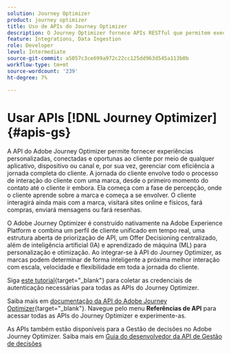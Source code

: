 ```yaml
---
solution: Journey Optimizer
product: journey optimizer
title: Uso de APIs do Journey Optimizer
description: O Journey Optimizer fornece APIs RESTful que permitem executar programaticamente as principais operações em seus aplicativos. Saiba como acessá-las e usá-las.
feature: Integrations, Data Ingestion
role: Developer
level: Intermediate
source-git-commit: a5057c3ce699a972c22cc125dd963d545a113b0b
workflow-type: tm+mt
source-wordcount: '239'
ht-degree: 7%

---
```


# Usar APIs [!DNL Journey Optimizer] {#apis-gs}

A API do Adobe Journey Optimizer permite fornecer experiências personalizadas, conectadas e oportunas ao cliente por meio de qualquer aplicativo, dispositivo ou canal e, por sua vez, gerenciar com eficiência a jornada completa do cliente. A jornada do cliente envolve todo o processo de interação do cliente com uma marca, desde o primeiro momento do contato até o cliente ir embora. Ela começa com a fase de percepção, onde o cliente aprende sobre a marca e começa a se envolver. O cliente interagirá ainda mais com a marca, visitará sites online e físicos, fará compras, enviará mensagens ou fará resenhas.

O Adobe Journey Optimizer é construído nativamente na Adobe Experience Platform e combina um perfil de cliente unificado em tempo real, uma estrutura aberta de priorização de API, um Offer Decisioning centralizado, além de inteligência artificial (IA) e aprendizado de máquina (ML) para personalização e otimização. Ao integrar-se à API do Journey Optimizer, as marcas podem determinar de forma inteligente a próxima melhor interação com escala, velocidade e flexibilidade em toda a jornada do cliente.

Siga [este tutorial](https://developer.adobe.com/journey-optimizer-apis/references/authentication/){target="_blank"} para coletar as credenciais de autenticação necessárias para todas as APIs do Journey Optimizer.

Saiba mais em [documentação da API do Adobe Journey Optimizer](https://developer.adobe.com/journey-optimizer-apis/){target="_blank"}. Navegue pelo menu **Referências de API** para acessar todas as APIs do Journey Optimizer e experimente-as.

As APIs também estão disponíveis para a Gestão de decisões no Adobe Journey Optimizer. Saiba mais em [Guia do desenvolvedor da API de Gestão de decisões](../offers/api-reference/getting-started.md)